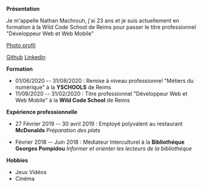 **Présentation**

Je m'appelle Nathan Machrouh, j'ai 23 ans et je suis actuellement en formation à la Wild Code School de Reims pour passer le titre professionnel "Développeur Web et Web Mobile"

[Photo profil](https://drive.google.com/file/d/1_IWpqaV_mtuJdQ92uDBbAZSNFBCjHsk9/view?usp=sharing)

[Github](https://github.com/NathanMachrouh)
[Linkedin](https://www.linkedin.com/in/nathan-machrouh-ba95521b2/)

**Formation**

- 01/06/2020 -- 31/08/2020 : Remise à niveau professionnel "Métiers du numérique" à la **YSCHOOLS** de Reims
- 11/09/2020 -- 31/02/2020 : Titre professionnel "Développeur Web et Web Mobile" à la **Wild Code School** de Reims

**Expérience professionnelle**

- 27 Février 2019 -- 30 avril 2019 : Employé polyvalent au restaurant **McDonalds** 
    *Préparation des plats*
    
- Février 2018 -- Juin 2018 : Médiateur Interculturel à la **Bibliothéque Georges Pompidou**
    *Informer et orienter les lecteurs de la bibliothéque*
    
**Hobbies**

  - Jeux Vidéos 
  - Cinéma
